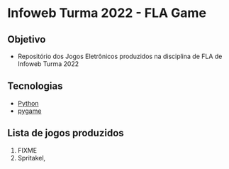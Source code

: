 # Infoweb Turma 2022 - FLA Game

## Objetivo
- Repositório dos Jogos Eletrônicos produzidos na disciplina de FLA de Infoweb Turma 2022

## Tecnologias
- [Python](https://www.python.org/)
- [pygame](https://www.pygame.org/)

## Lista de jogos produzidos
1. FIXME
2. Spritakel,
